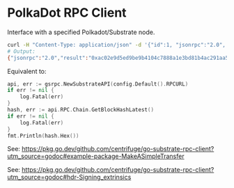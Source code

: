 PolkaDot RPC Client
===================

Interface with a specified Polkadot/Substrate node.

```bash
curl -H "Content-Type: application/json" -d '{"id":1, "jsonrpc":"2.0", "method": "chain_getBlockHash"}' http://localhost:9933/
# Output: 
{"jsonrpc":"2.0","result":"0xac02e9d5ed9be9b4104c7888a1e3bd81b4ac291aa5cc610216663fffee009259","id":1}
```

Equivalent to:

```go
api, err := gsrpc.NewSubstrateAPI(config.Default().RPCURL)
if err != nil {
	log.Fatal(err)
}
hash, err := api.RPC.Chain.GetBlockHashLatest()
if err != nil {
	log.Fatal(err)
}
fmt.Println(hash.Hex())
```

See: https://pkg.go.dev/github.com/centrifuge/go-substrate-rpc-client?utm_source=godoc#example-package-MakeASimpleTransfer

See: https://pkg.go.dev/github.com/centrifuge/go-substrate-rpc-client?utm_source=godoc#hdr-Signing_extrinsics

